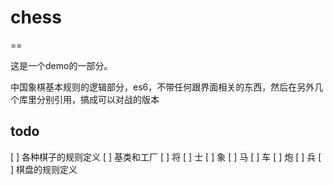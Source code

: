 # chess
==

这是一个demo的一部分。

中国象棋基本规则的逻辑部分，es6，不带任何跟界面相关的东西，然后在另外几个库里分别引用，搞成可以对战的版本

## todo

[ ] 各种棋子的规则定义
  [ ] 基类和工厂
  [ ] 将
  [ ] 士
  [ ] 象
  [ ] 马
  [ ] 车
  [ ] 炮
  [ ] 兵
[ ] 棋盘的规则定义
